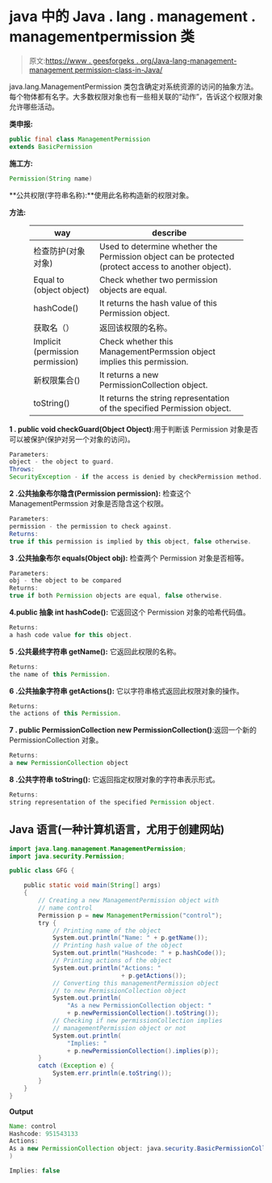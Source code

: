 # java 中的 Java . lang . management . managementpermission 类

> 原文:[https://www . geesforgeks . org/Java-lang-management-management permission-class-in-Java/](https://www.geeksforgeeks.org/java-lang-management-managementpermission-class-in-java/)

java.lang.ManagementPermission 类包含确定对系统资源的访问的抽象方法。每个物体都有名字。大多数权限对象也有一些相关联的“动作”，告诉这个权限对象允许哪些活动。

**类申报:**

```java
public final class ManagementPermission
extends BasicPermission
```

**施工方:**

```java
Permission(String name)
```

**公共权限(字符串名称):**使用此名称构造新的权限对象。

**方法:**

<figure class="table">

| way | describe |
| --- | --- |
| 检查防护(对象对象) | Used to determine whether the Permission object can be protected (protect access to another object). |
| Equal to (object object) | Check whether two permission objects are equal. |
| hashCode() | It returns the hash value of this Permission object. |
| 获取名（） | 返回该权限的名称。 |
| Implicit (permission permission) | Check whether this ManagementPermssion object implies this permission. |
| 新权限集合() | It returns a new PermissionCollection object. |
| toString() | It returns the string representation of the specified Permission object. |

</figure>

**1 . public void checkGuard(Object Object)**:用于判断该 Permission 对象是否可以被保护(保护对另一个对象的访问)。

```java
Parameters:
object - the object to guard.
Throws:
SecurityException - if the access is denied by checkPermission method.
```

**2 .公共抽象布尔隐含(Permission permission):** 检查这个 ManagementPermssion 对象是否隐含这个权限。

```java
Parameters:
permission - the permission to check against.
Returns:
true if this permission is implied by this object, false otherwise.
```

**3 .公共抽象布尔 equals(Object obj):** 检查两个 Permission 对象是否相等。

```java
Parameters:
obj - the object to be compared
Returns:
true if both Permission objects are equal, false otherwise.
```

**4.public 抽象 int hashCode():** 它返回这个 Permission 对象的哈希代码值。

```java
Returns:
a hash code value for this object.
```

**5 .公共最终字符串 getName():** 它返回此权限的名称。

```java
Returns:
the name of this Permission.
```

**6 .公共抽象字符串 getActions():** 它以字符串格式返回此权限对象的操作。

```java
Returns:
the actions of this Permission.
```

**7 . public PermissionCollection new PermissionCollection()**:返回一个新的 PermissionCollection 对象。

```java
Returns:
a new PermissionCollection object
```

**8 .公共字符串 toString():** 它返回指定权限对象的字符串表示形式。

```java
Returns:
string representation of the specified Permission object.
```

## Java 语言(一种计算机语言，尤用于创建网站)

```java
import java.lang.management.ManagementPermission;
import java.security.Permission;

public class GFG {

    public static void main(String[] args)
    {
        // Creating a new ManagementPermission object with
        // name control
        Permission p = new ManagementPermission("control");
        try {
            // Printing name of the object
            System.out.println("Name: " + p.getName());
            // Printing hash value of the object
            System.out.println("Hashcode: " + p.hashCode());
            // Printing actions of the object
            System.out.println("Actions: "
                               + p.getActions());
            // Converting this managementPermission object
            // to new PermissionCollection object
            System.out.println(
                "As a new PermissionCollection object: "
                + p.newPermissionCollection().toString());
            // Checking if new permissionCollection implies
            // managementPermission object or not
            System.out.println(
                "Implies: "
                + p.newPermissionCollection().implies(p));
        }
        catch (Exception e) {
            System.err.println(e.toString());
        }
    }
}
```

**Output**

```java
Name: control
Hashcode: 951543133
Actions: 
As a new PermissionCollection object: java.security.BasicPermissionCollection@5b6f7412 (
)

Implies: false

```